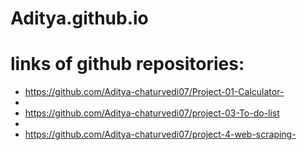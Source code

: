 # Aditya.github.io
# links of github repositories:
* https://github.com/Aditya-chaturvedi07/Project-01-Calculator-
* 
* https://github.com/Aditya-chaturvedi07/project-03-To-do-list
* 
* https://github.com/Aditya-chaturvedi07/project-4-web-scraping-
